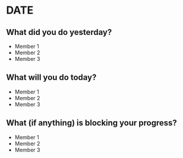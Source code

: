 # DATE

## What did you do yesterday?
- Member 1
- Member 2
- Member 3

## What will you do today?
- Member 1
- Member 2
- Member 3

## What (if anything) is blocking your progress?
- Member 1
- Member 2
- Member 3